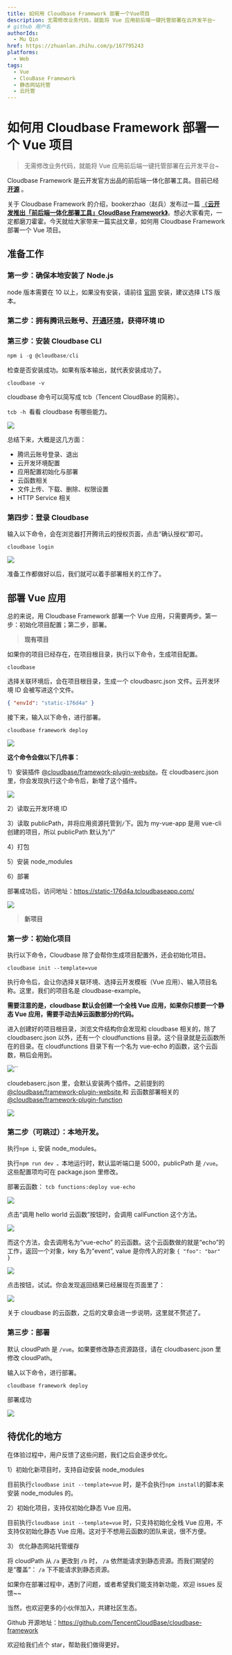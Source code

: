 ```yaml
---
title: 如何用 Cloudbase Framework 部署一个Vue项目
description: 无需修改业务代码，就能将 Vue 应用前后端一键托管部署在云开发平台~
# github 用户名
authorIds:
  - Mu Qin
href: https://zhuanlan.zhihu.com/p/167795243
platforms:
  - Web
tags:
  - Vue
  - ClouBase Framework
  - 静态网站托管
  - 云托管
---
```


# 如何用 Cloudbase Framework 部署一个 Vue 项目

> 无需修改业务代码，就能将 Vue 应用前后端一键托管部署在云开发平台~

Cloudbase Framework 是云开发官方出品的前后端一体化部署工具。目前已经 **[开源](https://github.com/TencentCloudBase/cloudbase-framework)** 。

关于 Cloudbase Framework 的介绍，bookerzhao（赵兵）发布过一篇 [《**云开发推出「前后端一体化部署工具」CloudBase Framework》**](https://zhuanlan.zhihu.com/p/159302477)。想必大家看完，一定都磨刀霍霍。今天就给大家带来一篇实战文章，如何用 Cloudbase Framework 部署一个 Vue 项目。

## 准备工作

### 第一步：确保本地安装了 Node.js

node 版本需要在 10 以上，如果没有安装，请前往 [官网](https://nodejs.org/en/) 安装，建议选择 LTS 版本。

### 第二步：拥有腾讯云账号、[开通环境](https://cloud.tencent.com/document/product/876/41391)，获得**环境 ID**

### 第三步：安装 Cloudbase CLI

```javascript
npm i -g @cloudbase/cli
```

检查是否安装成功。如果有版本输出，就代表安装成功了。

```
cloudbase -v
```

cloudbase 命令可以简写成 tcb（Tencent CloudBase 的简称）。

`tcb -h `看看 cloudbase 有哪些能力。

![](https://main.qcloudimg.com/raw/73f09ba1440d87f732ba14b1e4820c72.png)

总结下来，大概是这几方面：

- 腾讯云账号登录、退出
- 云开发环境配置
- 应用配置初始化与部署
- 云函数相关
- 文件上传、下载、删除、权限设置
- HTTP Service 相关

### 第四步：登录 Cloudbase

输入以下命令，会在浏览器打开腾讯云的授权页面，点击“确认授权”即可。

```
cloudbase login
```

![](https://main.qcloudimg.com/raw/743959176c0c7afe2b464117d912fe7b.png)

准备工作都做好以后，我们就可以着手部署相关的工作了。

## 部署 Vue 应用

总的来说，用 Cloudbase Framework 部署一个 Vue 应用，只需要两步。第一步：初始化项目配置；第二步，部署。

> **现有项目**

如果你的项目已经存在，在项目根目录，执行以下命令，生成项目配置。

```
cloudbase
```

选择关联环境后，会在项目根目录，生成一个 cloudbasrc.json 文件。云开发环境 ID 会被写进这个文件。

```json
{ "envId": "static-176d4a" }
```

接下来，输入以下命令，进行部署。

```
cloudbase framework deploy
```

![](https://main.qcloudimg.com/raw/831e938cf46b4f3c160787b3c3fa8ca5.png)

**这个命令会做以下几件事：**

1）安装插件 [@cloudbase/framework-plugin-website](https://github.com/TencentCloudBase/cloudbase-framework/tree/master/packages/framework-plugin-website)。在 cloudbaserc.json 里，你会发现执行这个命令后，新增了这个插件。

![](https://main.qcloudimg.com/raw/92f36b98595d0fbcc35b59583f6d1fe7.png)

2）读取云开发环境 ID

3）读取 publicPath，并将应用资源托管到`/`下。因为 my-vue-app 是用 vue-cli 创建的项目，所以 publicPath 默认为"/"

4）打包

5）安装 node_modules

6）部署

部署成功后，访问地址：https://static-176d4a.tcloudbaseapp.com/

![](https://main.qcloudimg.com/raw/77ecab6adb0899fafb0fed05a8f34006.png)

> **新项目**

### 第一步：初始化项目

执行以下命令，Cloudbase 除了会帮你生成项目配置外，还会初始化项目。

```
cloudbase init --template=vue
```

执行命令后，会让你选择关联环境、选择云开发模板（Vue 应用）、输入项目名称。这里，我们的项目名是 cloudbase-example。

**需要注意的是，cloudbase 默认会创建一个全栈 Vue 应用，如果你只想要一个静态 Vue 应用，需要手动去掉云函数部分的代码。**

进入创建好的项目根目录，浏览文件结构你会发现和 cloudbase 相关的，除了 cloudbaserc.json 以外，还有一个 cloudfunctions 目录。这个目录就是云函数所在的目录。在 cloudfunctions 目录下有一个名为 vue-echo 的函数，这个云函数，稍后会用到。

![``](https://main.qcloudimg.com/raw/0ef39afcb5dc86a880f3110e6dcab964.png)

cloudebaserc.json 里，会默认安装两个插件。之前提到的 [@cloudbase/framework-plugin-website ](https://github.com/TencentCloudBase/cloudbase-framework/tree/master/packages/framework-plugin-website) 和 云函数部署相关的 [@cloudbase/framework-plugin-function](https://github.com/TencentCloudBase/cloudbase-framework/tree/master/packages/framework-plugin-function)

![](https://main.qcloudimg.com/raw/a2acd68f20a7defeb9cc326df91fa273.png)

### 第二步（可跳过）：本地开发。

执行`npm i`, 安装 node_modules。

执行`npm run dev 。`本地运行时，默认监听端口是 5000，publicPath 是 `/vue`。这些配置项均可在 package.json 里修改。

部署云函数： `tcb functions:deploy vue-echo`

![](https://main.qcloudimg.com/raw/075ba1d5112abe0a7e891cc502eb1029.png)

点击“调用 hello world 云函数”按钮时，会调用 callFunction 这个方法。

![](https://main.qcloudimg.com/raw/2d677c81537af4afeab5c4335ac12297.png)

而这个方法，会去调用名为“vue-echo” 的云函数。这个云函数做的就是“echo”的工作，返回一个对象，key 名为“event”, value 是你传入的对象 `{ "foo": "bar" }`

![](https://main.qcloudimg.com/raw/d1caddd5e0ec78542b8882631ea63619.png)

点击按钮，试试。你会发现返回结果已经展现在页面里了：

![](https://main.qcloudimg.com/raw/37966754986ba2556369f58c49276c0a.png)

关于 cloudbase 的云函数，之后的文章会进一步说明，这里就不赘述了。

###

### 第三步：部署

默认 cloudPath 是 `/vue`。如果要修改静态资源路径，请在 cloudbaserc.json 里修改 cloudPath。

输入以下命令，进行部署。

```
cloudbase framework deploy
```

部署成功

![](https://main.qcloudimg.com/raw/aa57d8d728455aec30e74d41b2fe529f.png)

## 待优化的地方

在体验过程中，用户反馈了这些问题，我们之后会逐步优化。

1）初始化新项目时，支持自动安装 node_modules

目前执行`cloudbase init --template=vue` 时，是不会执行`npm install`的脚本来安装 node_modules 的。

2）初始化项目，支持仅初始化静态 Vue 应用。

目前执行`cloudbase init --template=vue` 时，只支持初始化全栈 Vue 应用，不支持仅初始化静态 Vue 应用。这对于不想用云函数的团队来说，很不方便。

3） 优化静态网站托管缓存

将 cloudPath 从 `/a` 更改到 `/b` 时， `/a` 依然能请求到静态资源。而我们期望的是“覆盖”： `/a` 下不能请求到静态资源。

如果你在部署过程中，遇到了问题，或者希望我们能支持新功能，欢迎 issues 反馈~~

当然，也欢迎更多的小伙伴加入，共建社区生态。

Github 开源地址：https://github.com/TencentCloudBase/cloudbase-framework

欢迎给我们点个 star，帮助我们做得更好。
